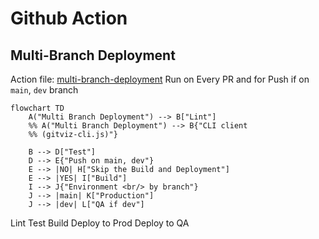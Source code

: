 # Github Action 

## Multi-Branch Deployment

Action file: [multi-branch-deployment](./.github/workflows/multi-branch-deployment.yml)
Run on Every PR and for Push if on `main`, `dev` branch

```mermaid
flowchart TD
    A("Multi Branch Deployment") --> B["Lint"]
    %% A("Multi Branch Deployment") --> B{"CLI client 
    %% (gitviz-cli.js)"}

    B --> D["Test"]
    D --> E{"Push on main, dev"}
    E --> |NO| H["Skip the Build and Deployment"]
    E --> |YES| I["Build"]
    I --> J{"Environment <br/> by branch"}
    J --> |main| K["Production"]
    J --> |dev| L["QA if dev"]
```

Lint
Test
Build
Deploy to Prod
Deploy to QA